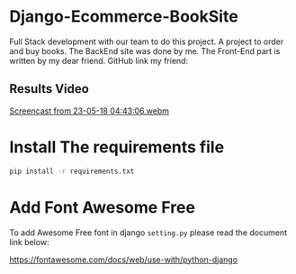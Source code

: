 # Django-Ecommerce-BookSite
Full Stack development with our team to do this project. A project to order and buy books. The BackEnd site was done by me.
The Front-End part is written by my dear friend. GitHub link my friend: 

## Results Video

[Screencast from 23-05-18 04:43:06.webm](https://github.com/AmirRezaFarokhy/Django-Ecommerce-BookSite/assets/113052872/b6e85a93-eae6-4e0f-9ce7-1060e2e583cc)


# Install The requirements file

```sh
pip install -r requirements.txt
```
# Add Font Awesome Free
To add Awesome Free font in django `setting.py` please read the document link below:

https://fontawesome.com/docs/web/use-with/python-django
